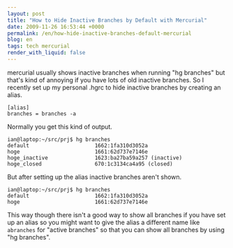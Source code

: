 ```yaml
---
layout: post
title: "How to Hide Inactive Branches by Default with Mercurial"
date: 2009-11-26 16:53:44 +0000
permalink: /en/how-hide-inactive-branches-default-mercurial
blog: en
tags: tech mercurial
render_with_liquid: false
---
```


mercurial usually shows inactive branches when running "hg branches" but
that's kind of annoying if you have lots of old inactive branches. So I
recently set up my personal .hgrc to hide inactive branches by creating
an alias.

```text
[alias]
branches = branches -a
```

Normally you get this kind of output.

```text
ian@laptop:~/src/prj$ hg branches
default                     1662:1fa310d3052a
hoge                        1661:62d737e7146e
hoge_inactive               1623:ba27ba59a257 (inactive)
hoge_closed                 670:1c3134ca4a95 (closed)
```

But after setting up the alias inactive branches aren't shown.

```text
ian@laptop:~/src/prj$ hg branches
default                     1662:1fa310d3052a
hoge                        1661:62d737e7146e
```

This way though there isn't a good way to show all branches if you have
set up an alias so you might want to give the alias a different name
like `abranches` for "active branches" so that you can show all branches
by using "hg branches".
